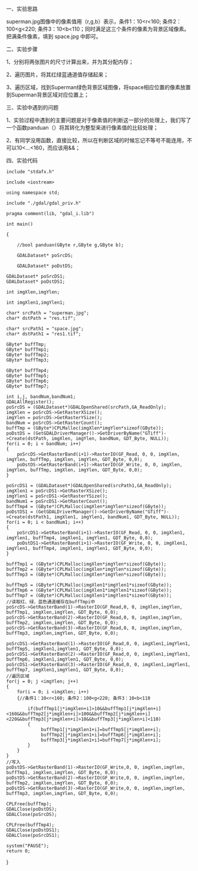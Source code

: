 一、实验思路

superman.jpg图像中的像素值用（r,g,b）表示，条件1：10<r<160; 条件2：100<g<220; 条件3：10<b<110；同时满足这三个条件的像素为背景区域像素。把满条件像素，填到 space.jpg 中即可。

二、实验步骤

1、分别将两张图片的尺寸计算出来，并为其分配内存；

2、遍历图片，将其红绿蓝通道值存储起来；

3、遍历区域，找到Superman绿色背景区域图像，将space相应位置的像素放置到Superman背景区域对应位置上；

三、实验中遇到的问题

1、实验过程中遇到的主要问题是对于像素值的判断这一部分的处理上，我们写了一个函数panduan（）将其转化为整型来进行像素值的比较处理；

2、有同学没用函数，直接比较，所以在判断区域的时候忘记不等号不能连用，不可以10<...<160，而应该用&&；

四、实验代码

	include "stdafx.h"
	
	include <iostream>
	
	using namespace std;
	
	include "./gdal/gdal_priv.h"
	
	pragma comment(lib, "gdal_i.lib")
	
	int main()
	
	{
	
		//bool panduan(GByte r,GByte g,GByte b);
	
		GDALDataset* poSrcDS;
	
		GDALDataset* poDstDS;
	
	GDALDataset* poSrcDS1;
	GDALDataset* poDstDS1;
	
	int imgXlen,imgYlen;
	
	int imgXlen1,imgYlen1;
	
	char* srcPath = "superman.jpg";
	char* dstPath = "res.tif";
	
	char* srcPath1 = "space.jpg";
	char* dstPath1 = "res1.tif";
	
	GByte* buffTmp;
	GByte* buffTmp1;
	GByte* buffTmp2;
	GByte* buffTmp3;
	
	GByte* buffTmp4;
	GByte* buffTmp5;
	GByte* buffTmp6;
	GByte* buffTmp7;
	
	int i,j, bandNum,bandNum1;
	GDALAllRegister();
	poSrcDS = (GDALDataset*)GDALOpenShared(srcPath,GA_ReadOnly);
	imgXlen = poSrcDS->GetRasterXSize();
	imgYlen = poSrcDS->GetRasterYSize();
	bandNum = poSrcDS->GetRasterCount();
	buffTmp = (GByte*)CPLMalloc(imgXlen*imgYlen*sizeof(GByte));
	poDstDS = (GetGDALDriverManager()->GetDriverByName("GTiff")->Create(dstPath, imgXlen, imgYlen, bandNum, GDT_Byte, NULL));
	for(i = 0; i < bandNum; i++)
	{
		poSrcDS->GetRasterBand(i+1)->RasterIO(GF_Read, 0, 0, imgXlen, imgYlen, buffTmp, imgXlen, imgYlen, GDT_Byte, 0,0);
		poDstDS->GetRasterBand(i+1)->RasterIO(GF_Write, 0, 0, imgXlen, imgYlen, buffTmp, imgXlen, imgYlen, GDT_Byte, 0,0);
	}
	
	poSrcDS1 = (GDALDataset*)GDALOpenShared(srcPath1,GA_ReadOnly);
	imgXlen1 = poSrcDS1->GetRasterXSize();
	imgYlen1 = poSrcDS1->GetRasterYSize();
	bandNum1 = poSrcDS1->GetRasterCount();
	buffTmp4 = (GByte*)CPLMalloc(imgXlen*imgYlen*sizeof(GByte));
	poDstDS1 = (GetGDALDriverManager()->GetDriverByName("GTiff")->Create(dstPath1, imgXlen1, imgYlen1, bandNum1, GDT_Byte, NULL));
	for(i = 0; i < bandNum1; i++)
	{
		poSrcDS1->GetRasterBand(i+1)->RasterIO(GF_Read, 0, 0, imgXlen1, imgYlen1, buffTmp4, imgXlen1, imgYlen1, GDT_Byte, 0,0);
		poDstDS1->GetRasterBand(i+1)->RasterIO(GF_Write, 0, 0, imgXlen1, imgYlen1, buffTmp4, imgXlen1, imgYlen1, GDT_Byte, 0,0);
	}
	
	buffTmp1 = (GByte*)CPLMalloc(imgXlen*imgYlen*sizeof(GByte));
	buffTmp2 = (GByte*)CPLMalloc(imgXlen*imgYlen*sizeof(GByte));
	buffTmp3 = (GByte*)CPLMalloc(imgXlen*imgYlen*sizeof(GByte));
	
	buffTmp5 = (GByte*)CPLMalloc(imgXlen1*imgYlen1*sizeof(GByte));
	buffTmp6 = (GByte*)CPLMalloc(imgXlen1*imgYlen1*sizeof(GByte));
	buffTmp7 = (GByte*)CPLMalloc(imgXlen1*imgYlen1*sizeof(GByte));
	//读取红、绿、蓝色通道缓存在buffTmpi中
	poSrcDS->GetRasterBand(1)->RasterIO(GF_Read,0, 0, imgXlen,imgYlen, buffTmp1, imgXlen,imgYlen, GDT_Byte, 0,0);
	poSrcDS->GetRasterBand(2)->RasterIO(GF_Read,0, 0, imgXlen,imgYlen, buffTmp2, imgXlen,imgYlen, GDT_Byte, 0,0);
	poSrcDS->GetRasterBand(3)->RasterIO(GF_Read,0, 0, imgXlen,imgYlen, buffTmp3, imgXlen,imgYlen, GDT_Byte, 0,0);
	
	poSrcDS1->GetRasterBand(1)->RasterIO(GF_Read,0, 0, imgXlen1,imgYlen1, buffTmp5, imgXlen1,imgYlen1, GDT_Byte, 0,0);
	poSrcDS1->GetRasterBand(2)->RasterIO(GF_Read,0, 0, imgXlen1,imgYlen1, buffTmp6, imgXlen1,imgYlen1, GDT_Byte, 0,0);
	poSrcDS1->GetRasterBand(3)->RasterIO(GF_Read,0, 0, imgXlen1,imgYlen1, buffTmp7, imgXlen1,imgYlen1, GDT_Byte, 0,0);
	//遍历区域
	for(j = 0; j <imgYlen; j++)
	{
		for(i = 0; i <imgXlen; i++)
		{//条件1：10<r<160; 条件2：100<g<220; 条件3：10<b<110
			
			if(buffTmp1[j*imgXlen+i]>10&&buffTmp1[j*imgXlen+i]<160&&buffTmp2[j*imgXlen+i]>100&&buffTmp2[j*imgXlen+i]<220&&buffTmp3[j*imgXlen+i]>10&&buffTmp3[j*imgXlen+i]<110)
			{
				 buffTmp1[j*imgXlen1+i]=buffTmp5[j*imgXlen+i];
		         buffTmp2[j*imgXlen1+i]=buffTmp6[j*imgXlen+i];
				 buffTmp3[j*imgXlen1+i]=buffTmp7[j*imgXlen+i];
			}
		}
	}
	//写入
	poDstDS->GetRasterBand(1)->RasterIO(GF_Write,0, 0, imgXlen,imgYlen, buffTmp1, imgXlen,imgYlen, GDT_Byte, 0,0);
	poDstDS->GetRasterBand(2)->RasterIO(GF_Write,0, 0, imgXlen,imgYlen, buffTmp2, imgXlen,imgYlen, GDT_Byte, 0,0);
	poDstDS->GetRasterBand(3)->RasterIO(GF_Write,0, 0, imgXlen,imgYlen, buffTmp3, imgXlen,imgYlen, GDT_Byte, 0,0);
	
	CPLFree(buffTmp);
	GDALClose(poDstDS);
	GDALClose(poSrcDS);
	
	CPLFree(buffTmp4);
	GDALClose(poDstDS1);
	GDALClose(poSrcDS1);
	
	system("PAUSE");
	return 0;
}



#


